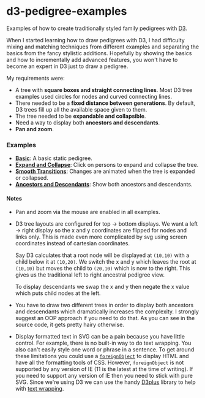 # d3-pedigree-examples

Examples of how to create traditionally styled family pedigrees with [D3](http://d3js.org/). 

When I started learning how to draw pedigrees with D3, I had difficulty mixing and 
matching techniques from different examples and separating the basics from the fancy 
stylistic additions. Hopefully by showing the basics and how to incrementally add
advanced features, you won't have to become an expert in D3 just to draw a pedigree.

My requirements were:

* A tree with __square boxes and straight connecting lines__. Most D3 tree examples
  used circles for nodes and curved connecting lines.
* There needed to be a __fixed distance between generations__. By default, D3 trees
  fill up all the available space given to them.
* The tree needed to be __expandable and collapsible__.
* Need a way to display both __ancestors and descendants__.
* __Pan and zoom__.

### Examples

* __[Basic](http://justincy.github.io/d3-pedigree-examples/basic.html)__: A basic static pedigree.
* __[Expand and Collapse](http://justincy.github.io/d3-pedigree-examples/expandable.html)__: Click on persons to expand and collapse the tree.
* __[Smooth Transitions](http://justincy.github.io/d3-pedigree-examples/transitions.html)__: Changes are animated when the tree is expanded or collapsed.
* __[Ancestors and Descendants](http://justincy.github.io/d3-pedigree-examples/descendants.html)__: Show both ancestors and descendants.

#### Notes

* Pan and zoom via the mouse are enabled in all examples.

* D3 tree layouts are configured for top -> bottom displays. We want a left -> right
  display so the x and y coordinates are flipped for nodes and links only. This is
  made even more complicated by svg using screen coordinates instead of cartesian
  coordinates.

  Say D3 calculates that a root node will be displayed at `(10,10)` with a child
  below it at `(10,20)`. We switch the x and y which leaves the root at `(10,10)`
  but moves the child to `(20,10)` which is now to the right. This gives us the
  traditional left to right ancestral pedigree view.
  
  To display descendants we swap the x and y then negate the x value which puts
  child nodes at the left.
  
* You have to draw two different trees in order to display both ancestors and
  descendants which dramatically increases the complexity. I strongly suggest
  an OOP approach if you need to do that. As you can see in the source code, it
  gets pretty hairy otherwise.

* Display formatted text in SVG can be a pain because you have little control.
  For example, there is no built-in way to do text wrapping. You also can't easily
  style one word or phrase in a sentence. To get around these limitations you
  could use a [`foreignObject`](https://developer.mozilla.org/en-US/docs/Web/SVG/Element/foreignObject)
  to display HTML and have all the formatting tools of CSS. However, `foreignObject`
  is not supported by any version of IE (11 is the latest at the time of writing).
  If you need to support any version of IE then you need to stick with pure SVG.
  Since we're using D3 we can use the handy [D3plus](http://d3plus.org/) library
  to help with [text wrapping](https://github.com/alexandersimoes/d3plus/wiki/Text%20Wrapping).
